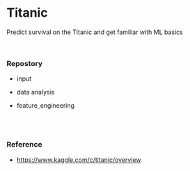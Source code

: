 # Titanic
Predict survival on the Titanic and get familiar with ML basics

<br/>

### Repostory

- input

- data analysis

- feature_engineering


<br>
<br>

### Reference

- https://www.kaggle.com/c/titanic/overview